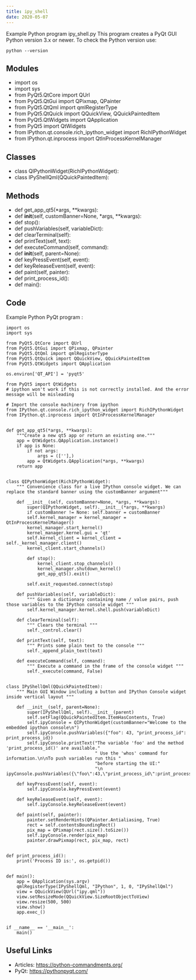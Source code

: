 ```yaml
---
title: ipy_shell
date: 2020-05-07
---
```

Example Python program ipy_shell.py
This program creates a PyQt GUI
Python version 3.x or newer.
To check the Python version use:

    python --version

## Modules

* import os
* import sys
* from PyQt5.QtCore import QUrl
* from PyQt5.QtGui import QPixmap, QPainter
* from PyQt5.QtQml import qmlRegisterType
* from PyQt5.QtQuick import QQuickView, QQuickPaintedItem
* from PyQt5.QtWidgets import QApplication
* from PyQt5 import QtWidgets
* from IPython.qt.console.rich_ipython_widget import RichIPythonWidget
* from IPython.qt.inprocess import QtInProcessKernelManager

## Classes

* class QIPythonWidget(RichIPythonWidget):
* class IPyShellQml(QQuickPaintedItem):

## Methods

* def get_app_qt5(*args, **kwargs):
* def __init__(self, customBanner=None, *args, **kwargs):
* def stop():
* def pushVariables(self, variableDict):
* def clearTerminal(self):
* def printText(self, text):
* def executeCommand(self, command):
* def __init__(self, parent=None):
* def keyPressEvent(self, event):
* def keyReleaseEvent(self, event):
* def paint(self, painter):
* def print_process_id():
* def main():

## Code

Example Python PyQt program :

    import os
    import sys
    
    from PyQt5.QtCore import QUrl
    from PyQt5.QtGui import QPixmap, QPainter
    from PyQt5.QtQml import qmlRegisterType
    from PyQt5.QtQuick import QQuickView, QQuickPaintedItem
    from PyQt5.QtWidgets import QApplication
    
    os.environ['QT_API'] = 'pyqt5'
    
    from PyQt5 import QtWidgets
    # ipython won't work if this is not correctly installed. And the error message will be misleading
    
    # Import the console machinery from ipython
    from IPython.qt.console.rich_ipython_widget import RichIPythonWidget
    from IPython.qt.inprocess import QtInProcessKernelManager
    
    
    def get_app_qt5(*args, **kwargs):
        """Create a new qt5 app or return an existing one."""
        app = QtWidgets.QApplication.instance()
        if app is None:
            if not args:
                args = ([''],)
            app = QtWidgets.QApplication(*args, **kwargs)
        return app
    
    
    class QIPythonWidget(RichIPythonWidget):
        """ Convenience class for a live IPython console widget. We can replace the standard banner using the customBanner argument"""
    
        def __init__(self, customBanner=None, *args, **kwargs):
            super(QIPythonWidget, self).__init__(*args, **kwargs)
            if customBanner != None: self.banner = customBanner
            self.kernel_manager = kernel_manager = QtInProcessKernelManager()
            kernel_manager.start_kernel()
            kernel_manager.kernel.gui = 'qt'
            self.kernel_client = kernel_client = self._kernel_manager.client()
            kernel_client.start_channels()
    
            def stop():
                kernel_client.stop_channels()
                kernel_manager.shutdown_kernel()
                get_app_qt5().exit()
    
            self.exit_requested.connect(stop)
    
        def pushVariables(self, variableDict):
            """ Given a dictionary containing name / value pairs, push those variables to the IPython console widget """
            self.kernel_manager.kernel.shell.push(variableDict)
    
        def clearTerminal(self):
            """ Clears the terminal """
            self._control.clear()
    
        def printText(self, text):
            """ Prints some plain text to the console """
            self._append_plain_text(text)
    
        def executeCommand(self, command):
            """ Execute a command in the frame of the console widget """
            self._execute(command, False)
    
    
    class IPyShellQml(QQuickPaintedItem):
        """ Main GUI Window including a button and IPython Console widget inside vertical layout """
    
        def __init__(self, parent=None):
            super(IPyShellQml, self).__init__(parent)
            self.setFlag(QQuickPaintedItem.ItemHasContents, True)
            self.ipyConsole = QIPythonWidget(customBanner="Welcome to the embedded ipython console\n")
            self.ipyConsole.pushVariables({"foo": 43, "print_process_id": print_process_id})
            self.ipyConsole.printText("The variable 'foo' and the method 'print_process_id()' are available."
                                      " Use the 'whos' command for information.\n\nTo push variables run this "
                                      "before starting the UI:"
                                      "\n ipyConsole.pushVariables({\"foo\":43,\"print_process_id\":print_process_id})")
    
        def keyPressEvent(self, event):
            self.ipyConsole.keyPressEvent(event)
    
        def keyReleaseEvent(self, event):
            self.ipyConsole.keyReleaseEvent(event)
    
        def paint(self, painter):
            painter.setRenderHints(QPainter.Antialiasing, True)
            rect = self.contentsBoundingRect()
            pix_map = QPixmap(rect.size().toSize())
            self.ipyConsole.render(pix_map)
            painter.drawPixmap(rect, pix_map, rect)
    
    
    def print_process_id():
        print('Process ID is:', os.getpid())
    
    
    def main():
        app = QApplication(sys.argv)
        qmlRegisterType(IPyShellQml, "IPython", 1, 0, "IPyShellQml")
        view = QQuickView(QUrl("ipy.qml"))
        view.setResizeMode(QQuickView.SizeRootObjectToView)
        view.resize(500, 500)
        view.show()
        app.exec_()
    
    
    if __name__ == '__main__':
        main()
    

## Useful Links

- Articles: https://python-commandments.org/
- PyQt: https://pythonpyqt.com/
